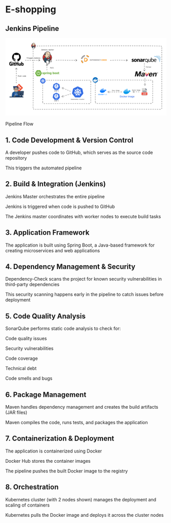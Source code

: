 # E-shopping

## Jenkins Pipeline

<center>
<img src="image.png" width="700px"/>
</center>

Pipeline Flow
## 1. Code Development & Version Control

A developer pushes code to GitHub, which serves as the source code repository

This triggers the automated pipeline

## 2. Build & Integration (Jenkins)

Jenkins Master orchestrates the entire pipeline

Jenkins is triggered when code is pushed to GitHub

The Jenkins master coordinates with worker nodes to execute build tasks

## 3. Application Framework

The application is built using Spring Boot, a Java-based 
framework for creating microservices and web applications

## 4. Dependency Management & Security

Dependency-Check scans the project for known security vulnerabilities in third-party dependencies

This security scanning happens early in the pipeline to catch issues before deployment

## 5. Code Quality Analysis

SonarQube performs static code analysis to check for:

Code quality issues

Security vulnerabilities

Code coverage

Technical debt

Code smells and bugs



## 6. Package Management

Maven handles dependency management and creates the build artifacts (JAR files)

Maven compiles the code, runs tests, and packages the application

## 7. Containerization & Deployment

The application is containerized using Docker

Docker Hub stores the container images

The pipeline pushes the built Docker image to the registry

## 8. Orchestration

Kubernetes cluster (with 2 nodes shown) manages the deployment and scaling of containers

Kubernetes pulls the Docker image and deploys it across the cluster nodes
